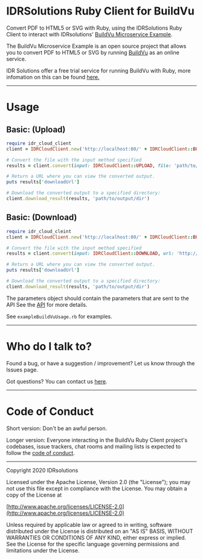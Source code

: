 # IDRSolutions Ruby Client for BuildVu #

Convert PDF to HTML5 or SVG with Ruby, using the IDRSolutions Ruby Client to
interact with IDRsolutions' [BuildVu Microservice Example](https://github.com/idrsolutions/buildvu-microservice-example).

The BuildVu Microservice Example is an open source project that allows you to
convert PDF to HTML5 or SVG by running [BuildVu](https://www.idrsolutions.com/buildvu/) as an online service.

IDR Solutions offer a free trial service for running BuildVu with Ruby,
more infomation on this can be found [here.](https://www.idrsolutions.com/buildvu/convert-pdf-in-ruby/)

-----

# Usage #

## Basic: (Upload) #

```ruby
require idr_cloud_client
client = IDRCloudClient.new('http://localhost:80/' + IDRCloudClient::BUILDVU)

# Convert the file with the input method specified
results = client.convert(input: IDRCloudClient::UPLOAD, file: 'path/to/file.pdf')

# Return a URL where you can view the converted output.
puts results['downloadUrl']

# Download the converted output to a specified directory:
client.download_result(results, 'path/to/output/dir')
```

## Basic: (Download) #
```ruby
require idr_cloud_cleint
client = IDRCloudClient.new('http://localhost:80/' + IDRCloudClient::BUILDVU)

# Convert the file with the input method specified
results = client.convert(input: IDRCloudClient::DOWNLOAD, url: 'http://link.to/filename')

# Return a URL where you can view the converted output.
puts results['downloadUrl']

# Download the converted output to a specified directory:
client.download_result(results, 'path/to/output/dir')
```

The parameters object should contain the parameters that are sent to the API
See the [API](https://github.com/idrsolutions/buildvu-microservice-example/blob/master/API.md) for more details.

See `exampleBuildVuUsage.rb` for examples.

-----

# Who do I talk to? #

Found a bug, or have a suggestion / improvement? Let us know through the Issues page.

Got questions? You can contact us [here](https://idrsolutions.zendesk.com/hc/en-us/requests/new).

-----

# Code of Conduct #

Short version: Don't be an awful person.

Longer version: Everyone interacting in the BuildVu Ruby Client project's codebases, issue trackers, chat rooms and mailing lists is expected to follow the [code of conduct](CODE_OF_CONDUCT.md).

-----

Copyright 2020 IDRsolutions

Licensed under the Apache License, Version 2.0 (the "License");
you may not use this file except in compliance with the License.
You may obtain a copy of the License at

[http://www.apache.org/licenses/LICENSE-2.0](http://www.apache.org/licenses/LICENSE-2.0)

Unless required by applicable law or agreed to in writing, software
distributed under the License is distributed on an "AS IS" BASIS,
WITHOUT WARRANTIES OR CONDITIONS OF ANY KIND, either express or implied.
See the License for the specific language governing permissions and
limitations under the License.
